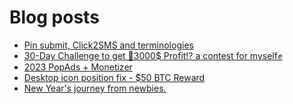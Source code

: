 # Blog posts
<!-- BLOG-POST-LIST:START -->
- [Pin submit, Click2SMS and terminologies](https://afflift.com/f/threads/pin-submit-click2sms-and-terminologies.10243/)
- [30-Day Challenge to get 🎯3000$ Profit⁉ a contest for myself✊](https://afflift.com/f/threads/30-day-challenge-to-get-%F0%9F%8E%AF3000-profit%E2%81%89-a-contest-for-myself%E2%9C%8A.9419/)
- [2023 PopAds + Monetizer](https://afflift.com/f/threads/2023-popads-monetizer.10185/)
- [Desktop icon position fix - $50 BTC Reward](https://afflift.com/f/threads/desktop-icon-position-fix-50-btc-reward.10242/)
- [New Year&#39;s journey from newbies.](https://afflift.com/f/threads/new-years-journey-from-newbies.10193/)
<!-- BLOG-POST-LIST:END -->
